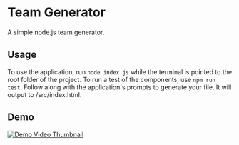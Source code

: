 # Team Generator
A simple node.js team generator.

## Usage

To use the application, run `node index.js` while the terminal is pointed to the root folder of the project. To run a test of the components, use `npm run test`. Follow along with the application's prompts to generate your file. It will output to /src/index.html.

## Demo

[![Demo Video Thumbnail](https://i.imgur.com/oKqdk48.jpeg)](https://streamable.com/ilagkl)
